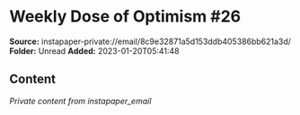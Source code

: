 # Weekly Dose of Optimism #26

**Source:** instapaper-private://email/8c9e32871a5d153ddb405386bb621a3d/
**Folder:** Unread
**Added:** 2023-01-20T05:41:48




## Content
*Private content from instapaper_email*
